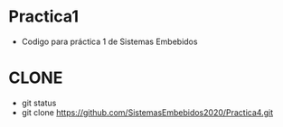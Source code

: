# Practica1
- Codigo para práctica 1 de Sistemas Embebidos

# CLONE
- git status
- git clone https://github.com/SistemasEmbebidos2020/Practica4.git
